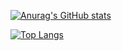 [![Anurag's GitHub stats](https://github-readme-stats.vercel.app/api?username=sudiptacc&show_icons=true&theme=radical)](https://github.com/anuraghazra/github-readme-stats)

[![Top Langs](https://github-readme-stats.vercel.app/api/top-langs/?username=sudiptacc&theme=radical)](https://github.com/anuraghazra/github-readme-stats)
